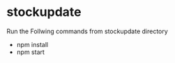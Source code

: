 stockupdate
===========

Run the Follwing commands from stockupdate directory

* npm install
* npm start


